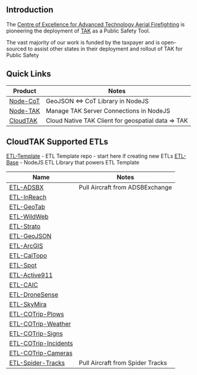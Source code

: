 ## Introduction

The [Centre of Excellence for Advanced Technology Aerial Firefighting](https://www.cofiretech.org/) is pioneering the deployment of [TAK](https://tak.gov/) as a Public Safety Tool.

The vast majority of our work is funded by the taxpayer and is open-sourced to assist other states in their deployment and rollout of TAK for Public Safety

## Quick Links

| Product | Notes |
| ------- | ----- |
| [Node-CoT](https://github.com/dfpc-coe/node-CoT) | GeoJSON <=> CoT Library in NodeJS |
| [Node-TAK](https://github.com/dfpc-coe/node-tak) | Manage TAK Server Connections in NodeJS |
| [CloudTAK](https://github.com/dfpc-coe/etl) | Cloud Native TAK Client for geospatial data => TAK |

## CloudTAK Supported ETLs

[ETL-Template](https://github.com/dfpc-coe/etl-template) - ETL Template repo - start here if creating new ETLs
[ETL-Base](https://github.com/dfpc-coe/etl-base) - NodeJS ETL Library that powers ETL Template

| Name                                                                      | Notes |
| ------------------------------------------------------------------------- | ----- |
| [ETL-ADSBX](https://github.com/dfpc-coe/etl-adsbx)                        | Pull Aircraft from ADSBExchange|
| [ETL-InReach](https://github.com/dfpc-coe/etl-inreach)                    | |
| [ETL-GeoTab](https://github.com/dfpc-coe/etl-geotab)                      | |
| [ETL-WildWeb](https://github.com/dfpc-coe/etl-wildweb)                    | |
| [ETL-Strato](https://github.com/dfpc-coe/etl-strato)                      | |
| [ETL-GeoJSON](https://github.com/dfpc-coe/etl-geojson)                    | |
| [ETL-ArcGIS](https://github.com/dfpc-coe/etl-arcgis)                      | |
| [ETL-CalTopo](https://github.com/dfpc-coe/etl-caltopo)                    | |
| [ETL-Spot](https://github.com/dfpc-coe/etl-spot)                          | |
| [ETL-Active911](https://github.com/dfpc-coe/etl-adsbx)                    | |
| [ETL-CAIC](https://github.com/dfpc-coe/etl-caic)                          | |
| [ETL-DroneSense](https://github.com/dfpc-coe/etl-drone-sense)             | |
| [ETL-SkyMira](https://github.com/dfpc-coe/etl-skymira)                    | |
| [ETL-COTrip-Plows](https://github.com/dfpc-coe/etl-cotrip-plows)          | |
| [ETL-COTrip-Weather](https://github.com/dfpc-coe/etl-cotrip-weather)      | |
| [ETL-COTrip-Signs](https://github.com/dfpc-coe/etl-cotrip-signs)          | |
| [ETL-COTrip-Incidents](https://github.com/dfpc-coe/etl-cotrip-incidents)  | |
| [ETL-COTrip-Cameras](https://github.com/dfpc-coe/etl-cotrip-cameras)  | |
| [ETL-Spider-Tracks](https://github.com/dfpc-coe/etl-spider-tracks)        | Pull Aircraft from Spider Tracks |

